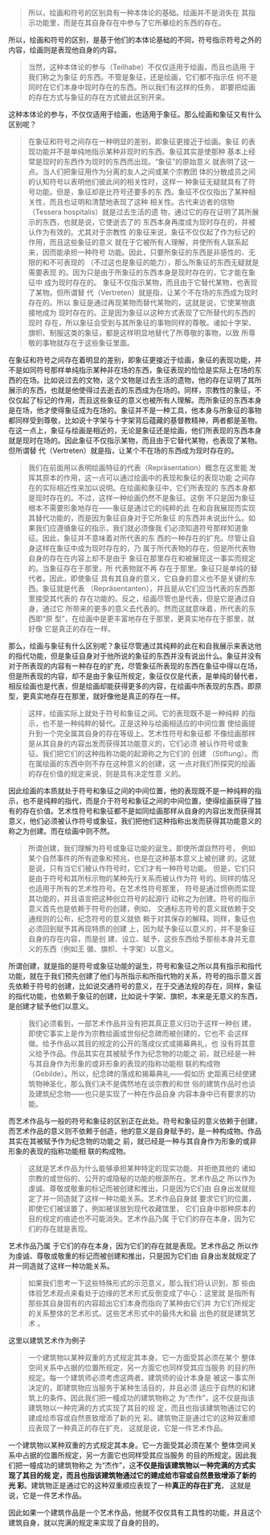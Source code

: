 <blockquote data-pid="dXJWyyzL">所以，绘画和符号的区别具有一种本体论的基础。绘画并不是消失在 其指示功能里，而是在其自身存在中参与了它所摹绘的东西的存在。</blockquote><p data-pid="2kQUdXJi">所以，绘画和符号的区别，是基于他们的本体论基础的不同，符号指示符号之外的内容，绘画则是表现他自身的内容。</p><blockquote data-pid="y9YN6_4b">当然，这种本体论的参与（Teilhabe）不仅仅适用于绘画，而且也适用 于我们称之为象征 的东西。不管是象征，还是绘画，它们都不指示任 何不是同时在它们本身中现时存在的东西。所以我们有这样的任务， 即要把绘画的存在方式与象征的存在方式彼此区别开来。</blockquote><p data-pid="gXEW69jA">这种本体论的参与，不仅仅适用于绘画，也适用于象征。那么绘画和象征又有什么区别呢？</p><blockquote data-pid="L2QZHg_B">在象征和符号之间存在一种明显的差别，即象征更接近于绘画。象征 的表现功能并不是单纯地指示某种非现时的东西。象征其实是使那种 基本上经常是现时的东西作为现时的东西而出现。“象征”的原始意义 就表明了这一点。当人们把象征用作为分离的友人之间或某个宗教团 体的分散成员之间的认知符号以表明他们彼此间的相关性时，这样一 种象征无疑就具有了符号功能。但是，象征却是比符号还要多的东 西。象征不仅仅指出了某种相关性，而且也证明和清楚地表现了这种 相关性。古代来访者的信物（Tessera hospitalis）就是过去生活的遗 物，通过它的存在证明了其所展示的东西，也就是说，它使逝去了的 东西本身再度成为现时存在的，并被认作为有效的。尤其对于宗教性 的象征来说，象征不仅仅起了作为标记的作用，而且这些象征的意义 就在于它被所有人理解，并使所有人联系起来，因而能承担一种符号 功能。因此，只要所象征的东西是非感性的、无限的和不可表现的 （不过这也是象征的能力），那么所象征的东西无疑就是需要表现 的。因为只是由于所象征的东西本身是现时存在的，它才能在象征中 成为现时存在的。 象征不仅指示某物，而且由于它替代某物，也表现了某物。但所谓替 代（Vertreten）就是指，让某个不在场的东西成为现时存在的。所以 象征是通过再现某物而替代某物的，这就是说，它使某物直接地成为 现时存在的。正是因为象征以这种方式表现了它所替代的东西的现时 存在，所以象征会受到与其所象征的事物同样的尊敬。诸如十字架、 旗帜、制服这类的象征，都是这样明显地替代了所尊敬的事物，以致 所尊敬的事物就存在于这些象征里面。</blockquote><p data-pid="z7bbDbc1">在象征和符号之间存在着明显的差别，即象征更接近于绘画，象征的表现功能，并不是如同符号那样单纯指示某种非在场的东西，象征表现的恰恰是实际上在场的东西的在场。比如说过去的文物，这个文物是过去生活的遗物，他的存在证明了其所展示的东西，也就是他使得过去逝去的东西成为在场的。同样，宗教性的象征，不仅仅起了标记的作用，而且这些象征的意义也被所有人理解。而所象征的东西本身是在场，他才使得象征成为在场的。象征并不是一种工具，他本身与所象征的事物都同样受到尊敬，比如说十字架与十字架背后蕴藏的基督教精神，两者都是圣物。在这一点上，象征与绘画是相近的，无论是象征还是绘画，他们所表现的东西本身就是现时在场的。因此象征不仅指示某物，而且由于它替代某物，也表现了某物。但所谓替 代（Vertreten）就是指，让某个不在场的东西成为现时存在的。</p><blockquote data-pid="T7mvuSvF">我们在前面用以表明绘画特征的代表（Repräsentation）概念在这里能 发挥其原本的作用，这一点可以通过绘画中的表现和象征的表现功能 之间存在的实际相近性来加以说明。在绘画和象征中，它们所表现的 东西本身都是现时存在的。不过，这样一种绘画仍然不是象征。这倒 不只是因为象征根本不需要形象地存在——象征是通过它的纯粹的此 在和自我展现而实现其替代功能的，而是因为象征自身对于它所象征 的东西并未说出什么。如果我们应遵循象征的指示，我们就必须像我 们必须知道符号那样知道象征。因此，象征并不意味着对所代表的东 西的一种存在的扩充。尽管让自身这样在象征中成为现时存在的，乃 属于所代表物的存在，但是所代表物自身的存在在内容上却不是由于 象征在那里存在和被展现这一事实而规定的。当象征存在于那里，所 代表物就不再 存在于那里。象征只是单纯的替代者。因此，即使象征 具有其自身的意义，它自身的意义也不是关键的东西。象征就是代表 （Repräsentanten），并且是从它们应当代表的东西那里接受其代表的 存在功能的。反之，绘画尽管也是代表，但是它是通过自身，通过它 所带来的更多的意义去代表的。然而这就意味着，所代表的东西即“原 型”，在绘画中是更丰富地存在于那里，更真实地存在于那里，就好像 它是真正的存在一样。 </blockquote><p data-pid="iy64DtGF">那么，绘画与象征有什么区别呢？象征尽管通过其纯粹的此在和自我展示来表达他的指代功能，但是象征自身对于他所说的象征的东西并没有说出什么。象征并没有对于所表现的内容有一种存在的扩充，尽管象征所表现的东西在象征中得以在场，但是所表现的内容，却不是由于象征所规定，象征仅仅是代表，是单纯的替代者，相反绘画也是代表，但是绘画却能获得更多的内容，在绘画中所表现的东西，即原型，更真实地存在在那里，就好像他是真正的存在一样。</p><blockquote data-pid="He5bKhDt">这样，绘画实际上就处于符号和象征之间。它的表现既不是一种纯粹 的指示，也不是一种纯粹的替代。正是这种与绘画相适应的中间位置 使绘画提升到一个完全属其自身的存在等级上。艺术性符号和象征都 不像绘画那样是从其自身的内容出发而获得其功能意义的，它们必须 被认作符号或象征。我们把它们的这种指称功能的起源称之为它们的 创建 （Stiftung）。而在属绘画的东西中则不存在这种意义的创建，这 一点对我们所探究的绘画的存在价值的规定来说，则是具有决定性意 义的。</blockquote><p data-pid="V9sFtfPo">因此绘画的本质就处于符号和象征之间的中间位置，他的表现既不是一种纯粹的指示，也不是纯粹的指代，而是介于符号和象征之间的中间位置，使得绘画获得了独有的存在价值。艺术性符号和象征都不是如同绘画那样从自身的内容出发而获得其意义，他们必须被认作符号或象征，我们把他们这种指称出发而获得其功能意义的称之为创建。而在绘画中则不然。</p><blockquote data-pid="Ucx_ef4V">所谓创建，我们理解为符号或象征功能的诞生。即使所谓自然符号， 例如某个自然事件的所有迹象和预兆，也是在这种基本意义上被创建 的。这就是说，只有当它们被认作符号时，它们才有一种符号功能。 但是，它们只是由于符号和其所标示物的某种先行关系而被认作为符 号的。同样的情况也适用于所有的艺术性符号。在艺术性符号那里， 符号是通过惯例而实现其功能的，并且语言把这种创立符号的起源行 动称之为创建。符号的指示意义首先也是依赖于符号的创建，例如， 交通标志符号的意义就依赖于交通规则的公布，纪念符号的意义就依 赖于对其保存的解释。同样，象征也必须回到赋予其再现特质的创建 上，因为赋予象征以意义的，并不是象征自身的存在内容，而是创 建、设立、赋予，这些东西给予那些本身并无意义的东西（例如王 徽、旗帜、十字架）以意义。 </blockquote><p data-pid="Opv63l0c">所谓创建，就是指的是符号或象征功能的诞生，符号和象征之所以具有指示和指代功能，就在于我们预先创建了他们与所指示和所指代物的关系，符号的指示意义首先依赖于符号的创建，比如说交通符号的意义，在于交通法规的存在，同样，象征的指代功能，也依赖于象征的创建，比如说十字架、旗帜，本来是无意义的东西，是创建才赋予他们以意义。</p><blockquote data-pid="jBhI61X6">我们必须看到，一部艺术作品并没有把其真正意义归功于这样一种创 建，即使它事实上是作为宗教绘画或世俗纪念碑而被创建的，它也不 会这样做。给予作品以其目的规定的公开的落成仪式或揭幕典礼，也 没有将其意义给予作品。作品其实在其被赋予作为纪念物的功能之 前，就已经是一种与其自身作为形象的或非形象的表现的指称功能相 联的构成物（Gebilde）。所以，纪念碑的落成和揭幕典礼——假如历 史距离已经使建筑物神圣化，那么我们决不是偶然地在谈宗教的和世 俗的建筑作品时也谈及建筑纪念物——也只是实现了一种在作品自身 内容本身中已有要求的功能。</blockquote><p data-pid="nwfenBmR">而艺术作品与一般的符号和象征的区别正在此处。符号和象征的意义依赖于创建，而艺术作品的意义则不依赖于创造，他的意义是自身赋予的，是一种构成物。作品其实在其被赋予作为纪念物的功能之 前，就已经是一种与其自身作为形象的或非形象的表现的指称功能相 联的构成物。</p><blockquote data-pid="kkkht5Qp">这就是艺术作品为什么能够承担某种特定的现实功能、并拒绝其他的 诸如宗教的或世俗的、公开的或隐秘的功能的根源所在。艺术作品之 所以作为虔诚、尊敬或敬重的标记而被创建和推出，只是因为它们由 自身出发就规定了并一同造就了这样一种功能关系。艺术作品自身就 要求它们的位置，即使它们被误置了，例如被误放到现代收藏馆里， 它们自身中那种原本的目的规定的痕迹也不可能消失。艺术作品乃属 于它们的存在本身，因为它们的存在就是表现。</blockquote><p data-pid="RuUjd_H3">艺术作品乃属 于它们的存在本身，因为它们的存在就是表现。艺术作品之 所以作为虔诚、尊敬或敬重的标记而被创建和推出，只是因为它们由 自身出发就规定了并一同造就了这样一种功能关系。</p><blockquote data-pid="jqKRLtog">如果我们思考一下这些特殊形式的示范意义，那么我们将认识到，那 些由体验艺术观点来看处于边缘的艺术形式反倒变成了中心：这里就 是指所有那些其自身固有的内容超出它们本身而指向了某种由它们并 为它们所规定的关系整体的艺术形式。这些艺术形式中的最伟大和最 出色的就是建筑艺术 。</blockquote><p data-pid="FZIHnQko">这里以建筑艺术作为例子</p><blockquote data-pid="6ln4v85M">一个建筑物以某种双重的方式规定其本身。它一方面受其必须在某个 整体空间关系中占据的位置所规定，另一方面它也同样受其应当服务 的目的所规定。每一个建筑师必须考虑这两者。建筑师的设计本身是 被这一事实所决定的，即建筑物应当服务于某种生活目的，并且必须 适应于自然的和建筑上的条件。因此我们把一幢成功的建筑物称之 为“杰作”，这不仅是指该建筑物以一种完满的方式实现了其目的规 定，而且也指该建筑物通过它的建成给市容或自然景致增添了新的光 彩。建筑物正是通过它的这种双重顺应表现了一种真正的存在扩充， 这就是说，它是一件艺术作品。 </blockquote><p data-pid="7tVtkQYg">一个建筑物以某种双重的方式规定其本身。它一方面受其必须在某个 整体空间关系中占据的位置所规定，另一方面它也同样受其应当服务 的目的所规定。因此我们把一幢成功的建筑物称之 为“杰作”，这<b>不仅是指该建筑物以一种完满的方式实现了其目的规 定，而且也指该建筑物通过它的建成给市容或自然景致增添了新的光 彩</b>。建筑物正是通过它的这种双重顺应表现了一种<b>真正的存在扩充</b>， 这就是说，它是一件艺术作品。 </p><p data-pid="iAC-DPEV">因此如果一个建筑作品是一个艺术作品，他就不仅仅具有工具性的功能，并且这个建筑自身，就以完满的规定来实现了自身的目的。</p><p></p><p></p>